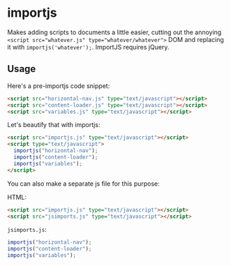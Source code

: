 # importjs
Makes adding scripts to documents a little easier, cutting out the annoying `<script src="whatever.js" type="whatever/whatever">` DOM and replacing it with `importjs('whatever');`. ImportJS requires jQuery.

## Usage
Here's a pre-importjs code snippet:
```html
<script src="horizontal-nav.js" type="text/javascript"></script>
<script src="content-loader.js" type="text/javascript"></script>
<script src="variables.js" type="text/javascript"></script>
```

Let's beautify that with importjs:
```html
<script src="importjs.js" type="text/javascript"></script>
<script type="text/javascript">
  importjs("horizontal-nav");
  importjs("content-loader");
  importjs("variables");
</script>
```
You can also make a separate js file for this purpose:

HTML:
```html
<script src="importjs.js" type="text/javascript"></script>
<script src="jsimports.js" type="text/javascript"></script>
```
`jsimports.js`:
```javascript
importjs("horizontal-nav");
importjs("content-loader");
importjs("variables");
```
